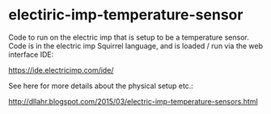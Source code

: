 # electiric-imp-temperature-sensor
Code to run on the electric imp that is setup to be a temperature sensor.  Code is in the electric imp Squirrel language, and is loaded / run via the web interface IDE:

https://ide.electricimp.com/ide/

See here for more details about the physical setup etc.:

http://dllahr.blogspot.com/2015/03/electric-imp-temperature-sensors.html
